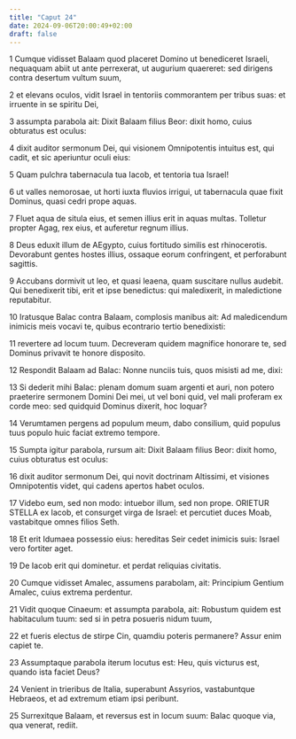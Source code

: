 ```yaml
---
title: "Caput 24"
date: 2024-09-06T20:00:49+02:00
draft: false
---
```



1 Cumque vidisset Balaam quod placeret Domino ut benediceret Israeli, nequaquam abiit ut ante perrexerat, ut augurium quaereret: sed dirigens contra desertum vultum suum,

2 et elevans oculos, vidit Israel in tentoriis commorantem per tribus suas: et irruente in se spiritu Dei,

3 assumpta parabola ait: Dixit Balaam filius Beor: dixit homo, cuius obturatus est oculus:

4 dixit auditor sermonum Dei, qui visionem Omnipotentis intuitus est, qui cadit, et sic aperiuntur oculi eius:

5 Quam pulchra tabernacula tua Iacob, et tentoria tua Israel!

6 ut valles nemorosae, ut horti iuxta fluvios irrigui, ut tabernacula quae fixit Dominus, quasi cedri prope aquas.

7 Fluet aqua de situla eius, et semen illius erit in aquas multas. Tolletur propter Agag, rex eius, et auferetur regnum illius.

8 Deus eduxit illum de AEgypto, cuius fortitudo similis est rhinocerotis. Devorabunt gentes hostes illius, ossaque eorum confringent, et perforabunt sagittis.

9 Accubans dormivit ut leo, et quasi leaena, quam suscitare nullus audebit. Qui benedixerit tibi, erit et ipse benedictus: qui maledixerit, in maledictione reputabitur.

10 Iratusque Balac contra Balaam, complosis manibus ait: Ad maledicendum inimicis meis vocavi te, quibus econtrario tertio benedixisti:

11 revertere ad locum tuum. Decreveram quidem magnifice honorare te, sed Dominus privavit te honore disposito.

12 Respondit Balaam ad Balac: Nonne nunciis tuis, quos misisti ad me, dixi:

13 Si dederit mihi Balac: plenam domum suam argenti et auri, non potero praeterire sermonem Domini Dei mei, ut vel boni quid, vel mali proferam ex corde meo: sed quidquid Dominus dixerit, hoc loquar?

14 Verumtamen pergens ad populum meum, dabo consilium, quid populus tuus populo huic faciat extremo tempore.

15 Sumpta igitur parabola, rursum ait: Dixit Balaam filius Beor: dixit homo, cuius obturatus est oculus:

16 dixit auditor sermonum Dei, qui novit doctrinam Altissimi, et visiones Omnipotentis videt, qui cadens apertos habet oculos.

17 Videbo eum, sed non modo: intuebor illum, sed non prope. ORIETUR STELLA ex Iacob, et consurget virga de Israel: et percutiet duces Moab, vastabitque omnes filios Seth.

18 Et erit Idumaea possessio eius: hereditas Seir cedet inimicis suis: Israel vero fortiter aget.

19 De Iacob erit qui dominetur. et perdat reliquias civitatis.

20 Cumque vidisset Amalec, assumens parabolam, ait: Principium Gentium Amalec, cuius extrema perdentur.

21 Vidit quoque Cinaeum: et assumpta parabola, ait: Robustum quidem est habitaculum tuum: sed si in petra posueris nidum tuum,

22 et fueris electus de stirpe Cin, quamdiu poteris permanere? Assur enim capiet te.

23 Assumptaque parabola iterum locutus est: Heu, quis victurus est, quando ista faciet Deus?

24 Venient in trieribus de Italia, superabunt Assyrios, vastabuntque Hebraeos, et ad extremum etiam ipsi peribunt.

25 Surrexitque Balaam, et reversus est in locum suum: Balac quoque via, qua venerat, rediit.

